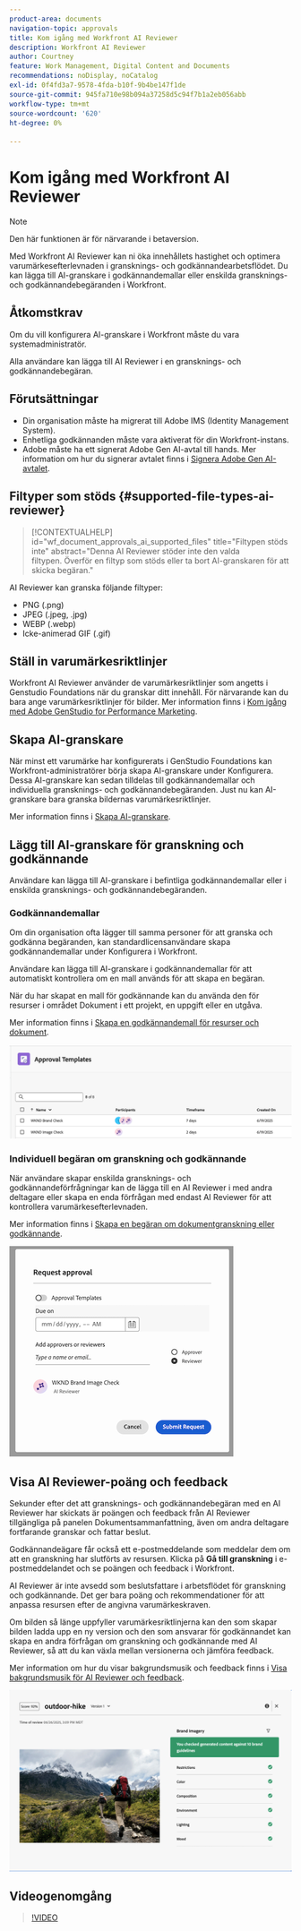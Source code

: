 ```yaml
---
product-area: documents
navigation-topic: approvals
title: Kom igång med Workfront AI Reviewer
description: Workfront AI Reviewer
author: Courtney
feature: Work Management, Digital Content and Documents
recommendations: noDisplay, noCatalog
exl-id: 0f4fd3a7-9578-4fda-b10f-9b4be147f1de
source-git-commit: 945fa710e98b094a37258d5c94f7b1a2eb056abb
workflow-type: tm+mt
source-wordcount: '620'
ht-degree: 0%

---
```


# Kom igång med Workfront AI Reviewer

>[!NOTE]
>
>Den här funktionen är för närvarande i betaversion.

Med Workfront AI Reviewer kan ni öka innehållets hastighet och optimera varumärkesefterlevnaden i gransknings- och godkännandearbetsflödet. Du kan lägga till AI-granskare i godkännandemallar eller enskilda gransknings- och godkännandebegäranden i Workfront.

## Åtkomstkrav

Om du vill konfigurera AI-granskare i Workfront måste du vara systemadministratör.

Alla användare kan lägga till AI Reviewer i en gransknings- och godkännandebegäran.


## Förutsättningar

* Din organisation måste ha migrerat till Adobe IMS (Identity Management System).
* Enhetliga godkännanden måste vara aktiverat för din Workfront-instans.
* Adobe måste ha ett signerat Adobe Gen AI-avtal till hands.
Mer information om hur du signerar avtalet finns i [Signera Adobe Gen AI-avtalet](/help/quicksilver/workfront-basics/ai-assistant/ai-assistant-overview.md#sign-the-adobe-gen-ai-agreement).


## Filtyper som stöds {#supported-file-types-ai-reviewer}

>[!CONTEXTUALHELP]
>id="wf_document_approvals_ai_supported_files"
>title="Filtypen stöds inte"
>abstract="Denna AI Reviewer stöder inte den valda filtypen. Överför en filtyp som stöds eller ta bort AI-granskaren för att skicka begäran."

AI Reviewer kan granska följande filtyper:

* PNG (.png)
* JPEG (.jpeg, .jpg)
* WEBP (.webp)
* Icke-animerad GIF (.gif)

## Ställ in varumärkesriktlinjer

Workfront AI Reviewer använder de varumärkesriktlinjer som angetts i Genstudio Foundations när du granskar ditt innehåll. För närvarande kan du bara ange varumärkesriktlinjer för bilder. Mer information finns i [Kom igång med Adobe GenStudio for Performance Marketing](https://experienceleague.adobe.com/sv/docs/genstudio-for-performance-marketing/user-guide/get-started).


## Skapa AI-granskare

När minst ett varumärke har konfigurerats i GenStudio Foundations kan Workfront-administratörer börja skapa AI-granskare under Konfigurera. Dessa AI-granskare kan sedan tilldelas till godkännandemallar och individuella gransknings- och godkännandebegäranden. Just nu kan AI-granskare bara granska bildernas varumärkesriktlinjer.

Mer information finns i [Skapa AI-granskare](/help/quicksilver/review-and-approve-work/document-reviews-and-approvals/set-up-ai-reviewer.md).

## Lägg till AI-granskare för granskning och godkännande

Användare kan lägga till AI-granskare i befintliga godkännandemallar eller i enskilda gransknings- och godkännandebegäranden.

### Godkännandemallar

Om din organisation ofta lägger till samma personer för att granska och godkänna begäranden, kan standardlicensanvändare skapa godkännandemallar under Konfigurera i Workfront.

Användare kan lägga till AI-granskare i godkännandemallar för att automatiskt kontrollera om en mall används för att skapa en begäran.

När du har skapat en mall för godkännande kan du använda den för resurser i området Dokument i ett projekt, en uppgift eller en utgåva.

Mer information finns i [Skapa en godkännandemall för resurser och dokument](/help/quicksilver/review-and-approve-work/document-reviews-and-approvals/manage-document-approvals/create-approval-template.md).

![malllista med AI-granskare](assets/ai-review-templates.png)

### Individuell begäran om granskning och godkännande

När användare skapar enskilda gransknings- och godkännandeförfrågningar kan de lägga till en AI Reviewer i med andra deltagare eller skapa en enda förfrågan med endast AI Reviewer för att kontrollera varumärkesefterlevnaden.

Mer information finns i [Skapa en begäran om dokumentgranskning eller godkännande](/help/quicksilver/review-and-approve-work/document-reviews-and-approvals/manage-document-approvals/create-a-document-approval.md).


![AI-granskare har lagts till i en enskild godkännandebegäran](assets/ad-ai-reviewer-to-request.png)

## Visa AI Reviewer-poäng och feedback

Sekunder efter det att gransknings- och godkännandebegäran med en AI Reviewer har skickats är poängen och feedback från AI Reviewer tillgängliga på panelen Dokumentsammanfattning, även om andra deltagare fortfarande granskar och fattar beslut.

Godkännandeägare får också ett e-postmeddelande som meddelar dem om att en granskning har slutförts av resursen. Klicka på **Gå till granskning** i e-postmeddelandet och se poängen och feedback i Workfront.

AI Reviewer är inte avsedd som beslutsfattare i arbetsflödet för granskning och godkännande. Det ger bara poäng och rekommendationer för att anpassa resursen efter de angivna varumärkeskraven.

Om bilden så länge uppfyller varumärkesriktlinjerna kan den som skapar bilden ladda upp en ny version och den som ansvarar för godkännandet kan skapa en andra förfrågan om granskning och godkännande med AI Reviewer, så att du kan växla mellan versionerna och jämföra feedback.

Mer information om hur du visar bakgrundsmusik och feedback finns i [Visa bakgrundsmusik för AI Reviewer och feedback](/help/quicksilver/review-and-approve-work/document-reviews-and-approvals/view-ai-reviewer-feedback.md).


![AI-granskares feedback](assets/ai-reviewer-feedback.png)


## Videogenomgång

>[!VIDEO](https://video.tv.adobe.com/v/3470847/)